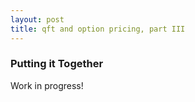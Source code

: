 ```yaml
---
layout: post
title: qft and option pricing, part III
---
```

### Putting it Together
Work in progress! 

